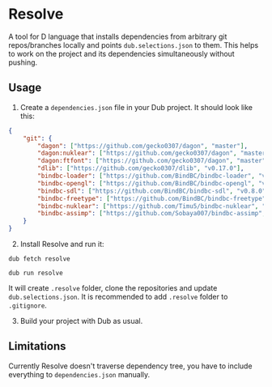 # Resolve
A tool for D language that installs dependencies from arbitrary git repos/branches locally and points `dub.selections.json` to them. This helps to work on the project and its dependencies simultaneously without pushing.

## Usage
1. Create a `dependencies.json` file in your Dub project. It should look like this:

```json
{
    "git": {
        "dagon": ["https://github.com/gecko0307/dagon", "master"],
        "dagon:nuklear": ["https://github.com/gecko0307/dagon", "master"],
        "dagon:ftfont": ["https://github.com/gecko0307/dagon", "master"],
        "dlib": ["https://github.com/gecko0307/dlib", "v0.17.0"],
        "bindbc-loader": ["https://github.com/BindBC/bindbc-loader", "v0.2.1"],
        "bindbc-opengl": ["https://github.com/BindBC/bindbc-opengl", "v0.8.0"],
        "bindbc-sdl": ["https://github.com/BindBC/bindbc-sdl", "v0.8.0"],
        "bindbc-freetype": ["https://github.com/BindBC/bindbc-freetype", "v0.5.0"],
        "bindbc-nuklear": ["https://github.com/Timu5/bindbc-nuklear", "v0.3.1"],
        "bindbc-assimp": ["https://github.com/Sobaya007/bindbc-assimp", "v0.0.1-beta1"]
    }
}
```

2. Install Resolve and run it:

`dub fetch resolve`

`dub run resolve`

It will create `.resolve` folder, clone the repositories and update `dub.selections.json`. It is recommended to add `.resolve` folder to `.gitignore`. 

3. Build your project with Dub as usual.

## Limitations
Currently Resolve doesn't traverse dependency tree, you have to include everything to `dependencies.json` manually.
